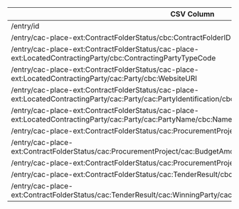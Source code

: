 | CSV Column           | Ontology Property | Entity Class | Rel. Entity Class | Subject Generation    | Join Condition | Datatype | Function Name | Function Output |
| --- | --- | --- | --- | --- | --- | --- | --- | --- |
| /entry/id | :hasID | :ProcurementObject | - | https://contrataciondelestado.es/sindicacion/licitacionesPerfilContratante/{id} | id | xsd:string | generateProcurementObjectId | https://contrataciondelestado.es/sindicacion/licitacionesPerfilContratante/{id} |
| /entry/cac-place-ext:ContractFolderStatus/cbc:ContractFolderID | :hasID | :ContractFolder | :ProcurementObject | https://contrataciondelestado.es/sindicacion/licitacionesPerfilContratante/{id}/contractFolder/{contractFolderId} | contractFolderId | xsd:string | generateContractFolderId | https://contrataciondelestado.es/sindicacion/licitacionesPerfilContratante/{id}/contractFolder/{contractFolderId} |
| /entry/cac-place-ext:ContractFolderStatus/cac-place-ext:LocatedContractingParty/cbc:ContractingPartyTypeCode | :hasContractingPartyType | :Buyer | :ProcurementObject | https://contrataciondelestado.es/sindicacion/licitacionesPerfilContratante/{id}/buyer/{buyerType} | buyerType | xsd:string | generateBuyerType | https://contrataciondelestado.es/sindicacion/licitacionesPerfilContratante/{id}/buyer/{buyerType} |
| /entry/cac-place-ext:ContractFolderStatus/cac-place-ext:LocatedContractingParty/cac:Party/cbc:WebsiteURI | :hasWebsite | :Buyer | :ProcurementObject | https://contrataciondelestado.es/sindicacion/licitacionesPerfilContratante/{id}/buyer/{buyerId}/website | buyerId | xsd:anyURI | generateBuyerWebsite | https://contrataciondelestado.es/sindicacion/licitacionesPerfilContratante/{id}/buyer/{buyerId}/website |
| /entry/cac-place-ext:ContractFolderStatus/cac-place-ext:LocatedContractingParty/cac:Party/cac:PartyIdentification/cbc:ID | :hasID | :Buyer | :ProcurementObject | https://contrataciondelestado.es/sindicacion/licitacionesPerfilContratante/{id}/buyer/{buyerId} | buyerId | xsd:string | generateBuyerId | https://contrataciondelestado.es/sindicacion/licitacionesPerfilContratante/{id}/buyer/{buyerId} |
| /entry/cac-place-ext:ContractFolderStatus/cac-place-ext:LocatedContractingParty/cac:Party/cac:PartyName/cbc:Name | :hasName | :Buyer | :ProcurementObject | https://contrataciondelestado.es/sindicacion/licitacionesPerfilContratante/{id}/buyer/{buyerId}/name | buyerId | xsd:string | generateBuyerName | https://contrataciondelestado.es/sindicacion/licitacionesPerfilContratante/{id}/buyer/{buyerId}/name |
| /entry/cac-place-ext:ContractFolderStatus/cac:ProcurementProject/cbc:Name | :hasName | :ProcurementProject | :ProcurementObject | https://contrataciondelestado.es/sindicacion/licitacionesPerfilContratante/{id}/procurementProject/{projectId} | projectId | xsd:string | generateProcurementProjectId | https://contrataciondelestado.es/sindicacion/licitacionesPerfilContratante/{id}/procurementProject/{projectId} |
| /entry/cac-place-ext:ContractFolderStatus/cac:ProcurementProject/cac:BudgetAmount/cbc:EstimatedOverallContractAmount | :hasEstimatedOverallContractAmount | :ProcurementProject | :ProcurementObject | https://contrataciondelestado.es/sindicacion/licitacionesPerfilContratante/{id}/procurementProject/{projectId}/estimatedOverallContractAmount | projectId | xsd:decimal | generateEstimatedOverallContractAmount | https://contrataciondelestado.es/sindicacion/licitacionesPerfilContratante/{id}/procurementProject/{projectId}/estimatedOverallContractAmount |
| /entry/cac-place-ext:ContractFolderStatus/cac:ProcurementProjectLot/cbc:ID | :hasID | :ProcurementProjectLot | :ProcurementProject | https://contrataciondelestado.es/sindicacion/licitacionesPerfilContratante/{id}/procurementProject/{projectId}/lot/{lotId} | lotId | xsd:string | generateProcurementProjectLotId | https://contrataciondelestado.es/sindicacion/licitacionesPerfilContratante/{id}/procurementProject/{projectId}/lot/{lotId} |
| /entry/cac-place-ext:ContractFolderStatus/cac:TenderResult/cbc:ResultCode | :hasResultCode | :TenderResult | :ProcurementObject | https://contrataciondelestado.es/sindicacion/licitacionesPerfilContratante/{id}/tenderResult/{tenderResultId} | tenderResultId | xsd:string | generateTenderResultId | https://contrataciondelestado.es/sindicacion/licitacionesPerfilContratante/{id}/tenderResult/{tenderResultId} |
| /entry/cac-place-ext:ContractFolderStatus/cac:TenderResult/cac:WinningParty/cac:PartyIdentification/cbc:ID | :hasID | :WinningParty | :TenderResult | https://contrataciondelestado.es/sindicacion/licitacionesPerfilContratante/{id}/tenderResult/{tenderResultId}/winningParty/{winningPartyId} | winningPartyId | xsd:string | generateWinningPartyId | https://contrataciondelestado.es/sindicacion/licitacionesPerfilContratante/{id}/tenderResult/{tenderResultId}/winningParty/{winningPartyId} |
